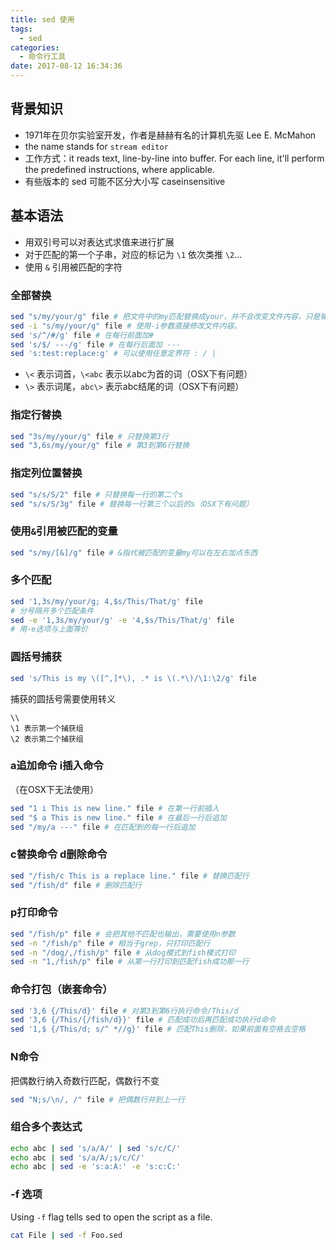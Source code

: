```yaml
---
title: sed 使用
tags:
  - sed
categories:
  - 命令行工具
date: 2017-08-12 16:34:36
---
```



## 背景知识

- 1971年在贝尔实验室开发，作者是赫赫有名的计算机先驱 Lee E. McMahon
- the name stands for `stream editor`
- 工作方式：it reads text, line-by-line into buffer. For each line, it'll perform the predefined instructions, where applicable.
- 有些版本的 sed 可能不区分大小写 caseinsensitive

## 基本语法

- 用双引号可以对表达式求值来进行扩展
- 对于匹配的第一个子串，对应的标记为 `\1` 依次类推 `\2`...
- 使用 `&` 引用被匹配的字符

### 全部替换

```bash
sed "s/my/your/g" file # 把文件中的my匹配替换成your，并不会改变文件内容，只是输出到STDOUT
sed -i "s/my/your/g" file # 使用-i参数直接修改文件内容。
sed 's/^/#/g' file # 在每行前面加#
sed 's/$/ ---/g' file # 在每行后面加 ---
sed 's:test:replace:g' # 可以使用任意定界符 : / |
```

- `\<` 表示词首，`\<abc` 表示以abc为首的词（OSX下有问题）
- `\>` 表示词尾，`abc\>` 表示abc结尾的词（OSX下有问题）

### 指定行替换

```bash
sed "3s/my/your/g" file # 只替换第3行
sed "3,6s/my/your/g" file # 第3到第6行替换
```

### 指定列位置替换

```bash
sed "s/s/S/2" file # 只替换每一行的第二个s
sed "s/s/S/3g" file # 替换每一行第三个以后的s（OSX下有问题）
```

### 使用`&`引用被匹配的变量

```bash
sed "s/my/[&]/g" file # &指代被匹配的变量my可以在左右加点东西
```

### 多个匹配

```bash
sed '1,3s/my/your/g; 4,$s/This/That/g' file
# 分号隔开多个匹配条件
sed -e '1,3s/my/your/g' -e '4,$s/This/That/g' file
# 用-e选项与上面等价
```

### 圆括号捕获

```bash
sed 's/This is my \([^,]*\), .* is \(.*\)/\1:\2/g' file
```

捕获的圆括号需要使用转义
```
\\
\1 表示第一个捕获组
\2 表示第二个捕获组
```

### a追加命令 i插入命令

（在OSX下无法使用）

```bash
sed "1 i This is new line." file # 在第一行前插入
sed "$ a This is new line." file # 在最后一行后追加
sed "/my/a ---" file # 在匹配到的每一行后追加
```

### c替换命令 d删除命令

```bash
sed "/fish/c This is a replace line." file # 替换匹配行
sed "/fish/d" file # 删除匹配行
```

### p打印命令

```bash
sed "/fish/p" file # 会把其他不匹配也输出，需要使用n参数
sed -n "/fish/p" file # 相当于grep，只打印匹配行
sed -n "/dog/,/fish/p" file # 从dog模式到fish模式打印
sed -n "1,/fish/p" file # 从第一行打印到匹配fish成功那一行
```

### 命令打包（嵌套命令）

```bash
sed '3,6 {/This/d}' file # 对第3到第6行执行命令/This/d
sed '3,6 {/This/{/fish/d}}' file # 匹配成功后再匹配成功执行d命令
sed '1,$ {/This/d; s/^ *//g}' file # 匹配This删除，如果前面有空格去空格
```

### N命令

把偶数行纳入奇数行匹配，偶数行不变

```bash
sed "N;s/\n/, /" file # 把偶数行并到上一行
```

### 组合多个表达式

```bash
echo abc | sed 's/a/A/' | sed 's/c/C/'
echo abc | sed 's/a/A/;s/c/C/'
echo abc | sed -e 's:a:A:' -e 's:c:C:'
```

### -f 选项

Using `-f` flag tells sed to open the script as a file.

```bash
cat File | sed -f Foo.sed
```
